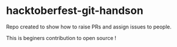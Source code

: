 # hacktoberfest-git-handson
Repo created to show how to raise PRs and assign issues to people.

This is beginers contribution to open source !
